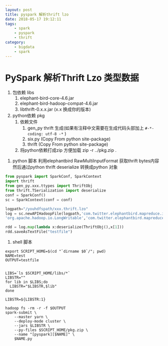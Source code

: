 ```yaml
---
layout: post
title: pyspark 解析thrift lzo
date: 2018-05-17 19:12:11
tags:
    - spark
    - pyspark
    - thrift
category:
    - bigdata
    - spark
---
```

# PySpark 解析Thrift Lzo 类型数据

1. 包依赖 libs
    1. elephant-bird-core-4.6.jar
    1. elephant-bird-hadoop-compat-4.6.jar
    1. libthrift-0.x.x.jar (x.x 换成你的版本)
1. python依赖 pkg 
    1. 依赖文件
        1. gen_py thrift 生成(如果有注释中文需要在生成代码头部加上 `#-*- coding: utf-8 -*` )
        1. six.py  (Copy From python site-package)
        1. thrift   (Copy From python site-package)
    1. 将python依赖打成zip 方便加载 zip -r ../pkg.zip .
<!--more-->
1. python 脚本 
利用elephantbird RawMultiInputFormat 获取thrift bytes内容然后通过python thrift deserialize 转换成python 对象

```python
from pyspark import SparkConf, SparkContext
import thrift
from gen_py.xxx.ttypes import ThriftObj
from thrift.TSerialization import deserialize
conf = SparkConf()
sc = SparkContext(conf = conf)

logpath="/youhdfspath/xxx.thrift.lzo"
log = sc.newAPIHadoopFile(logpath,'com.twitter.elephantbird.mapreduce.input.RawMultiInputFormat',
'org.apache.hadoop.io.LongWritable','com.twitter.elephantbird.mapreduce.io.BinaryWritable')

rdd = log.map(lambda x:deserialize(ThriftObj(),x[1]))
rdd.saveAsTextFile("testfile")
```

1. shell 脚本

```shell
export SCRIPT_HOME=$(cd "`dirname $0`/"; pwd)
NAME=test
OUTPUT=testfile


LIBS=`ls $SCRIPT_HOME/libs/*`
LIBSTR=""
for lib in $LIBS;do
  LIBSTR="$LIBSTR,$lib"
done

LIBSTR=${LIBSTR:1}

hadoop fs -rm -r -f $OUTPUT
spark-submit \
    --master yarn \
    --deploy-mode cluster \
    --jars $LIBSTR \
    --py-files $SCRIPT_HOME/pkg.zip \
    --name "[pyspark][$NAME]" \
    $NAME.py
```

